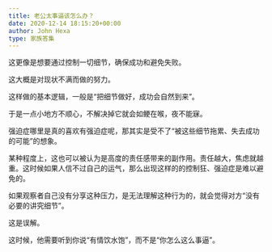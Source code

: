 ```yaml
---
title: 老公太事逼该怎么办？
date: 2020-12-14 18:15:20+00:00
author: John Hexa
type: 家族答集
---
```

这更像是想要通过控制一切细节，确保成功和避免失败。

这大概是对现状不满而做的努力。

这样做的基本逻辑，一般是“把细节做好，成功会自然到来”。

于是一点小地方不顺心，不解决掉它就会如鲠在喉，夜不能寐。

强迫症哪里是真的喜欢有强迫症呢，那其实是受不了“被这些细节拖累、失去成功的可能”的想象。

某种程度上，这也可以被认为是高度的责任感带来的副作用。责任越大，焦虑就越重。这时候如果人信不过自己的运气，那么出现这样的的控制狂、强迫症是难以避免的。

如果观察者自己没有分享这种压力，是无法理解这种行为的，就会觉得对方“没有必要的讲究细节”。

这是误解。

这时候，他需要听到你说“有情饮水饱”，而不是“你怎么这么事逼”。


